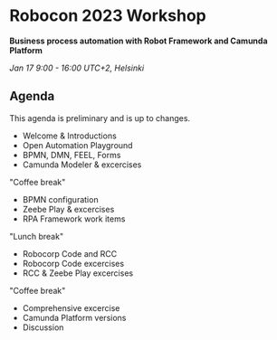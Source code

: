 # Robocon 2023 Workshop

**Business process automation with Robot Framework and Camunda Platform**

*Jan 17 9:00 - 16:00 UTC+2, Helsinki*

## Agenda

This agenda is preliminary and is up to changes.

* Welcome & Introductions
* Open Automation Playground
* BPMN, DMN, FEEL, Forms
* Camunda Modeler & excercises

"Coffee break"

* BPMN configuration
* Zeebe Play & excercises
* RPA Framework work items

"Lunch break"

* Robocorp Code and RCC
* Robocorp Code excercises
* RCC & Zeebe Play excercises

"Coffee break"

* Comprehensive excercise
* Camunda Platform versions
* Discussion

